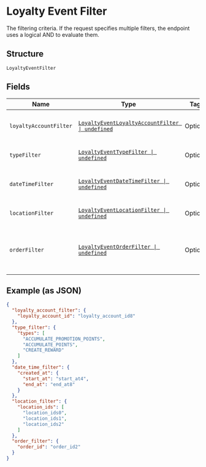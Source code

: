<!-- Optimized: 2025-10-06 -->
<!-- RPM: 1.6.2.1.1.6.2.1_loyalty-event-filter_20251006 -->
<!-- Session: E2E RPM DNA Application -->
<!-- AOM: RND (Reggie & Dro) -->
<!-- COI: TECHNOLOGY -->
<!-- RPM: HIGH -->
<!-- ACTION: BUILD -->


# Loyalty Event Filter

The filtering criteria. If the request specifies multiple filters,
the endpoint uses a logical AND to evaluate them.

## Structure

`LoyaltyEventFilter`

## Fields

| Name | Type | Tags | Description |
|  --- | --- | --- | --- |
| `loyaltyAccountFilter` | [`LoyaltyEventLoyaltyAccountFilter \| undefined`](../../doc/models/loyalty-event-loyalty-account-filter.md) | Optional | Filter events by loyalty account. |
| `typeFilter` | [`LoyaltyEventTypeFilter \| undefined`](../../doc/models/loyalty-event-type-filter.md) | Optional | Filter events by event type. |
| `dateTimeFilter` | [`LoyaltyEventDateTimeFilter \| undefined`](../../doc/models/loyalty-event-date-time-filter.md) | Optional | Filter events by date time range. |
| `locationFilter` | [`LoyaltyEventLocationFilter \| undefined`](../../doc/models/loyalty-event-location-filter.md) | Optional | Filter events by location. |
| `orderFilter` | [`LoyaltyEventOrderFilter \| undefined`](../../doc/models/loyalty-event-order-filter.md) | Optional | Filter events by the order associated with the event. |

## Example (as JSON)

```json
{
  "loyalty_account_filter": {
    "loyalty_account_id": "loyalty_account_id8"
  },
  "type_filter": {
    "types": [
      "ACCUMULATE_PROMOTION_POINTS",
      "ACCUMULATE_POINTS",
      "CREATE_REWARD"
    ]
  },
  "date_time_filter": {
    "created_at": {
      "start_at": "start_at4",
      "end_at": "end_at8"
    }
  },
  "location_filter": {
    "location_ids": [
      "location_ids0",
      "location_ids1",
      "location_ids2"
    ]
  },
  "order_filter": {
    "order_id": "order_id2"
  }
}
```
